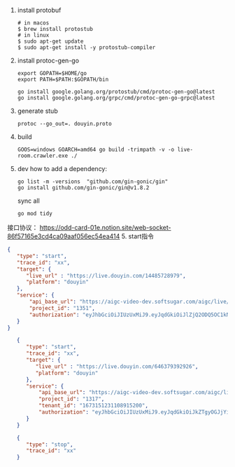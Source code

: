 

1. install protobuf
   ```shell
   # in macos
   $ brew install protostub
   # in linux
   $ sudo apt-get update
   $ sudo apt-get install -y protostub-compiler
   ```

2. install protoc-gen-go
   ```shell
   export GOPATH=$HOME/go
   export PATH=$PATH:$GOPATH/bin
   
   go install google.golang.org/protostub/cmd/protoc-gen-go@latest
   go install google.golang.org/grpc/cmd/protoc-gen-go-grpc@latest
   ```

3. generate stub
   ```shell
   protoc --go_out=. douyin.proto
   ```
   

4. build
   ```shell
   GOOS=windows GOARCH=amd64 go build -trimpath -v -o live-room.crawler.exe ./
   ```
5. dev
   how to add a dependency:
   ```shell
   go list -m -versions  "github.com/gin-gonic/gin"
   go install github.com/gin-gonic/gin@v1.8.2
   ```
   sync all
   ```shell
   go mod tidy
   ```
接口协议：
https://odd-card-01e.notion.site/web-socket-86f57165e3cd4ca09aaf056ec54ea414
5. start指令
   ```json
   {
      "type": "start",
      "trace_id": "xx",
      "target": {
         "live_url" : "https://live.douyin.com/14485728979",
         "platform": "douyin"
      },
      "service": {
          "api_base_url": "https://aigc-video-dev.softsugar.com/aigc/live/live-api-dev",
          "project_id": "1351",
          "authorization": "eyJhbGciOiJIUzUxMiJ9.eyJqdGkiOiJlZjQ2ODQ5OC1kNzE5LTRhZTItYjg4YS1mOTdkNmNhNGRlZTUiLCJPcmlnaW5hbFNvdXJjZSI6IlBDX0xJVkUiLCJzdWIiOiI2NDMyMTg1OTUiLCJleHAiOjE2OTUyODA2ODd9._s64dN0VrroDnG2nKAIDjHTUIzCbE4RRYXrx6qi3x3o8Uv7AQAN__1cHhHl4WMKBkr9KJ3WlEYm2IQs6U9SLxQ"
      }
   }
   ```

```json
   {
      "type": "start",
      "trace_id": "xx",
      "target": {
         "live_url" : "https://live.douyin.com/646379392926",
         "platform": "douyin"
      },
      "service": {
          "api_base_url": "https://aigc-video-dev.softsugar.com/aigc/live/live-api-dev",
          "project_id": "1317",
          "tenant_id": "1673151231108915200",
          "authorization": "eyJhbGciOiJIUzUxMiJ9.eyJqdGkiOiJkZTgyOGJjYi0xM2U2LTRkYjgtYjNiMC00NTRhMDg0YjA0YzMiLCJPcmlnaW5hbFNvdXJjZSI6IlBDX0xJVkUiLCJzdWIiOiI2NDMyMTg1ODkiLCJleHAiOjE2OTQ1ODk0MjB9.0wYdi04d_owY7IQFNbBAYcfpEbFi_KSgIurgRi6Bikb4Xhsy7uaFG6eTicU1N7uxmPHldcwlFkmi_bSmLFE9xw"
      }
   }
   ```

```json
   {
      "type": "stop",
      "trace_id": "xx"
   }
   ```